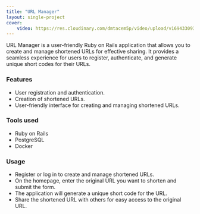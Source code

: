 ```yaml
---
title: "URL Manager"
layout: single-project
cover:
    video: https://res.cloudinary.com/dmtacem5p/video/upload/v1694330935/github/ruby-url-manager.webm
---
```



URL Manager is a user-friendly Ruby on Rails application that allows you to create and manage shortened URLs for effective sharing. It provides a seamless experience for users to register, authenticate, and generate unique short codes for their URLs.

### Features

-   User registration and authentication.
-   Creation of shortened URLs.
-   User-friendly interface for creating and managing shortened URLs.

### Tools used

-   Ruby on Rails
-   PostgreSQL
-   Docker

### Usage

-   Register or log in to create and manage shortened URLs.
-   On the homepage, enter the original URL you want to shorten and submit the form.
-   The application will generate a unique short code for the URL.
-   Share the shortened URL with others for easy access to the original URL.